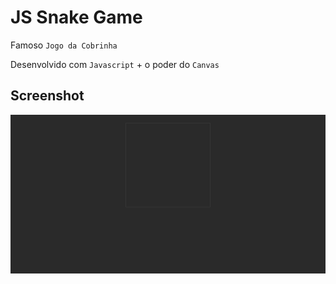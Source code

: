 # JS Snake Game

Famoso `Jogo da Cobrinha`

Desenvolvido com `Javascript` + o poder do `Canvas`

## Screenshot

![Tela Inicial do jogo](https://raw.githubusercontent.com/laisfrigerio/js-snake-game/master/screenshot/init-snake-game.png)
